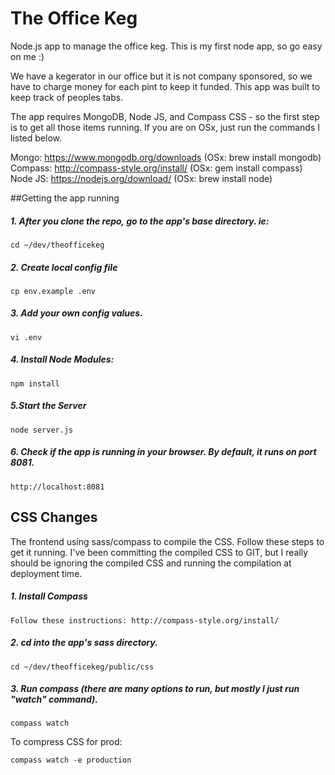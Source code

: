 # The Office Keg
Node.js app to manage the office keg. This is my first node app, so go easy on me :)

We have a kegerator in our office but it is not company sponsored, so we have to charge money for each pint to keep it funded. This app was built to keep track of peoples tabs.

The app requires MongoDB, Node JS, and Compass CSS -  so the first step is to get all those items running. If you are on OSx,  just run the commands I listed below.

Mongo: https://www.mongodb.org/downloads (OSx: brew install mongodb)
Compass: http://compass-style.org/install/ (OSx: gem install compass)
Node JS: https://nodejs.org/download/ (OSx: brew install node)

##Getting the app running

##### 1. After you clone the repo, go to the app's base directory. ie:
```
cd ~/dev/theofficekeg
```
##### 2. Create local config file
```
cp env.example .env
```
##### 3. Add your own config values.
```
vi .env
```
##### 4. Install Node Modules:
```
npm install
```
##### 5.Start the Server
```
node server.js
```
##### 6. Check if the app is running in your browser. By default, it runs on port 8081.
```
http://localhost:8081
```

## CSS Changes

The frontend using sass/compass to compile the CSS. Follow these steps to get it running. I've been committing the compiled CSS to GIT, but I really should be ignoring the compiled CSS and running the compilation at deployment time.

##### 1. Install Compass
```
Follow these instructions: http://compass-style.org/install/
```
##### 2. cd into the app's sass directory.
```
cd ~/dev/theofficekeg/public/css
```
##### 3. Run compass (there are many options to run, but mostly I just run "watch" command).
```
compass watch

```
To compress CSS for prod:
```
compass watch -e production
```